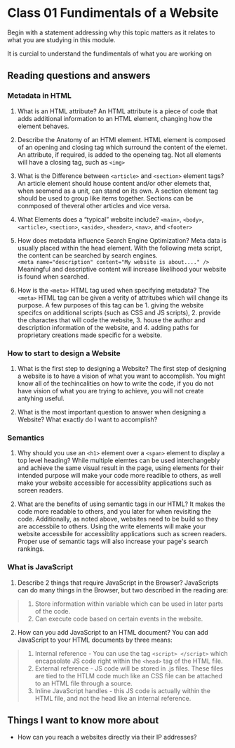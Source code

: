 # Class 01 Fundimentals of a Website

Begin with a statement addressing why this topic matters as it relates to what you are studying in this module.

It is curcial to understand the fundimentals of what you are working on

## Reading questions and answers

### Metadata in HTML

1. What is an HTML attribute?
An HTML attribute is a piece of code that adds additional information to an HTML element, changing how the element behaves.

2. Describe the Anatomy of an HTMl element.
HTML element is composed of an opening and closing tag which surround the content of the elemet. An attribute, if required, is added to the openeing tag.
Not all elements will have a closing tag, such as `<img>`

3. What is the Difference between `<article>` and `<section>` element tags?
An article element should house content and/or other elemets that, when seemend as a unit, can stand on its own. A section element tag should be used to group like items together. Sections can be conmposed of theveral other articles and vice versa.

4. What Elements does a “typical” website include?
`<main>`, `<body>`, `<article>`, `<section>`, `<aside>`, `<header>`, `<nav>`, and `<footer>`

5. How does metadata influence Search Engine Optimization?
Meta data is usually placed within the head element. With the following meta script, the content can be searched by search engines. </br>
`<meta name="description" content="My website is about...." />` </br>
Meaningful and descriptive content will increase likelihood your website is found when searched.

6. How is the `<meta>` HTML tag used when specifying metadata?
The `<meta>` HTML tag can be given a verity of attritubes which will change its purpose. A few purposes of this tag can be 1. giving the website specifcs on additional scripts (such as CSS and JS scripts), 2. provide the charactes that will code the website, 3. house the author and description information of the website, and 4. adding paths for proprietary creations made specific for a website.

### How to start to design a Website

1. What is the first step to designing a Website?
The first step of designing a website is to have a vision of what you want to accomplish. You might know all of the techincalities on how to write the code, if you do not have vision of what you are trying to achieve, you will not create antyhing useful. 

2. What is the most important question to answer when designing a Website?
What exactly do I want to accomplish?

### Semantics

1. Why should you use an `<h1>` element over a `<span>` element to display a top level heading?
While multiple elemtes can be used interchangebly and achieve the same visual result in the page, using elements for their intended purpose will make your code more readible to others, as well make your website accessible for accessiblity applications such as screen readers.

2. What are the benefits of using semantic tags in our HTML?
It makes the code more readable to others, and you later for when revisiting the code. Additionally, as noted above, websites need to be build so they are accessbile to others. Using the write elements will make your website accessbile for accessiblity applications such as screen readers. Proper use of semantic tags will also increase your page's search rankings.

### What is JavaScript

1. Describe 2 things that require JavaScript in the Browser?
JavaScripts can do many things in the Browser, but two described in the reading are:

 > 1. Store information within variable which can be used in later parts of the code.
 > 2. Can execute code based on certain events in the website.

2. How can you add JavaScript to an HTML document?
You can add JavaScript to your HTML documents by three means:

> 1. Internal reference - You can use the tag `<script> </script>` which encapsolate JS code right within the `<head>` tag of the HTML file.
> 2. External reference - JS code will be stored in .js files. These files are tied to the HTLM code much like an CSS  file can be attached to an HTML file through a source.
> 3. Inline JavaScript handles - this JS code is actually within the HTML file, and not the head like an internal reference.

## Things I want to know more about

* How can you reach a websites directly via their IP addresses?
